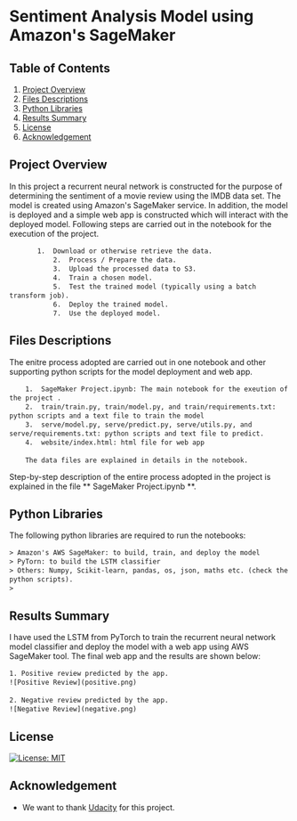 # Sentiment Analysis Model using Amazon's SageMaker


## Table of Contents

1. [Project Overview](#project_overview)
2. [Files Descriptions](#files_descriptions)
3. [Python Libraries](#python_libraries)
4. [Results Summary](#results_summary)
5. [License](#license)
6. [Acknowledgement](#acknowledgement)

<a name="project_overview"></a>
## Project Overview
In this project a recurrent neural network is constructed for the purpose of determining the sentiment of a movie review using the IMDB data set. The model is created using Amazon's SageMaker service. In addition, the model is deployed and a simple web app is constructed which will interact with the deployed model. Following steps are carried out in the notebook for the execution of the project.
              
	       1.  Download or otherwise retrieve the data.
               2.  Process / Prepare the data.
               3.  Upload the processed data to S3.
               4.  Train a chosen model.
               5.  Test the trained model (typically using a batch transform job).
               6.  Deploy the trained model.
               7.  Use the deployed model.

<a name="files_descriptions"></a>
## Files Descriptions

The enitre process adopted are carried out in one notebook and other supporting python scripts for the model deployment and web app.
    
        1.  SageMaker Project.ipynb: The main notebook for the exeution of the project .
        2.  train/train.py, train/model.py, and train/requirements.txt: python scripts and a text file to train the model
        3.  serve/model.py, serve/predict.py, serve/utils.py, and serve/requirements.txt: python scripts and text file to predict.
        4.  website/index.html: html file for web app
        
        The data files are explained in details in the notebook.

Step-by-step description of the entire process adopted in the project is explained in the file ** SageMaker Project.ipynb **.

<a name="python_libraries"></a>
## Python Libraries

The following python libraries are required to run the notebooks:
        
	> Amazon's AWS SageMaker: to build, train, and deploy the model
	> PyTorn: to build the LSTM classifier 
	> Others: Numpy, Scikit-learn, pandas, os, json, maths etc. (check the python scripts).
	> 

<a name="results_summary"></a>
## Results Summary

I have used the LSTM from PyTorch to train the recurrent neural network model classifier and deploy the model with a web app using AWS SageMaker tool. The final web app and the results are shown below:

    1. Positive review predicted by the app.
    ![Positive Review](positive.png)     

    2. Negative review predicted by the app.
    ![Negative Review](negative.png)  


<a name="license"></a>
## License
[![License: MIT](https://img.shields.io/badge/License-MIT-yellow.svg)](https://opensource.org/licenses/MIT)


<a name="acknowledgement"></a>
## Acknowledgement
* We want to thank [Udacity](https://www.udacity.com/) for this project.


